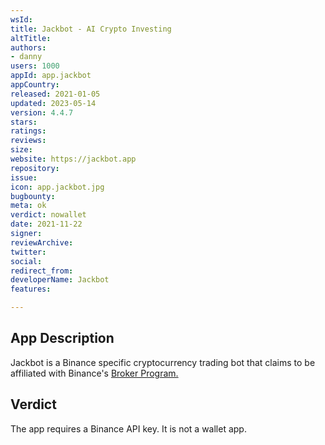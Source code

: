 ```yaml
---
wsId: 
title: Jackbot - AI Crypto Investing
altTitle: 
authors:
- danny
users: 1000
appId: app.jackbot
appCountry: 
released: 2021-01-05
updated: 2023-05-14
version: 4.4.7
stars: 
ratings: 
reviews: 
size: 
website: https://jackbot.app
repository: 
issue: 
icon: app.jackbot.jpg
bugbounty: 
meta: ok
verdict: nowallet
date: 2021-11-22
signer: 
reviewArchive: 
twitter: 
social: 
redirect_from: 
developerName: Jackbot
features: 

---
```


## App Description

Jackbot is a Binance specific cryptocurrency trading bot that claims to be affiliated with Binance's [Broker Program.](https://www.binance.com/en/broker)

## Verdict

The app requires a Binance API key. It is not a wallet app.


